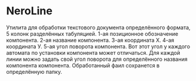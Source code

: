 # NeroLine
Утилита для обработки текстового документа определённого формата, 5 колонк разделённых табуляцией. 
1-ая позиционное обозначение компонента. 
2-ая название компонента.
3-ая координата Х.
4-ая координата У.
5-ая угол поворота компонента. Вот этот угол у каждого автомата по установки компонента может отличаться.
Для каждой линии можно задать свой угол поворота для определённого названия компонента компонента.
Обработанный фаил сохранется в определённую папку.
